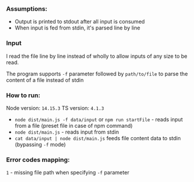 ### Assumptions:

-   Output is printed to stdout after all input is consumed
-   When input is fed from stdin, it's parsed line by line

### Input

I read the file line by line instead of wholly to allow inputs of any size to be read.

The program supports `-f` parameter followed by `path/to/file` to parse the content of a file instead of stdin

### How to run:

Node version: `14.15.3`
TS version: `4.1.3`

-   `node dist/main.js -f data/input` or `npm run startFile` - reads input from a file (preset file in case of npm command)
-   `node dist/main.js` - reads input from stdin
-   `cat data/input | node dist/main.js` feeds file content data to stdin (bypassing `-f` mode)

### Error codes mapping:

`1` - missing file path when specifying `-f` parameter
